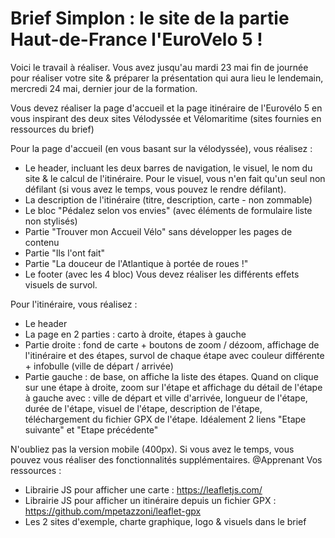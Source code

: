 # Brief Simplon : le site de la partie Haut-de-France l'EuroVelo 5 !

Voici le travail à réaliser. Vous avez jusqu'au mardi 23 mai fin de journée pour réaliser votre site & préparer la présentation qui aura lieu le lendemain, mercredi 24 mai, dernier jour de la formation.

Vous devez réaliser la page d'accueil et la page itinéraire de l'Eurovélo 5 en vous inspirant des deux sites Vélodyssée et Vélomaritime (sites fournies en ressources du brief)

Pour la page d'accueil (en vous basant sur la vélodyssée), vous réalisez :
* Le header, incluant les deux barres de navigation, le visuel, le nom du site & le calcul de l'itinéraire. Pour le visuel, vous n'en fait qu'un seul non défilant (si vous avez le temps, vous pouvez le rendre défilant).
* La description de l'itinéraire (titre, description, carte - non zommable)
* Le bloc "Pédalez selon vos envies" (avec éléments de formulaire liste non stylisés)
* Partie "Trouver mon Accueil Vélo" sans développer les pages de contenu
* Partie "Ils l'ont fait"
* Partie "La douceur de l'Atlantique à portée de roues !"
* Le footer (avec les 4 bloc)
Vous devez réaliser les différents effets visuels de survol.

Pour l'itinéraire, vous réalisez :
* Le header
* La page en 2 parties : carto à droite, étapes à gauche
* Partie droite : fond de carte + boutons de zoom / dézoom, affichage de l'itinéraire et des étapes, survol de chaque étape avec couleur différente + infobulle (ville de départ / arrivée)
* Partie gauche : de base, on affiche la liste des étapes. Quand on clique sur une étape à droite, zoom sur l'étape et affichage du détail de l'étape à gauche avec : ville de départ et ville d'arrivée, longueur de l'étape, durée de l'étape, visuel de l'étape, description de l'étape, téléchargement du fichier GPX de l'étape. Idéalement 2 liens "Etape suivante" et "Etape précédente"

N'oubliez pas la version mobile (400px).
Si vous avez le temps, vous pouvez vous réaliser des fonctionnalités supplémentaires.
@Apprenant
Vos ressources :
* Librairie JS pour afficher une carte : https://leafletjs.com/
* Librairie JS pour afficher un itinéraire depuis un fichier GPX : https://github.com/mpetazzoni/leaflet-gpx
* Les 2 sites d'exemple, charte graphique, logo & visuels dans le brief
